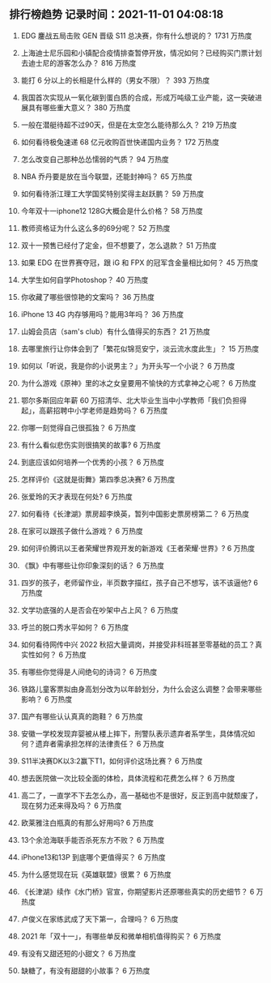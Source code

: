 
## 排行榜趋势 记录时间：2021-11-01 04:08:18
  
  1. EDG 鏖战五局击败 GEN 晋级 S11 总决赛，你有什么想说的？ 1731 万热度
    
  2. 上海迪士尼乐园和小镇配合疫情排查暂停开放，情况如何？已经购买门票计划去迪士尼的游客怎么办？ 816 万热度
    
  3. 能打 6 分以上的长相是什么样的（男女不限）？ 393 万热度
    
  4. 我国首次实现从一氧化碳到蛋白质的合成，形成万吨级工业产能，这一突破进展具有哪些重大意义？ 380 万热度
    
  5. 一般在潜艇待超不过90天，但是在太空怎么能待那么久？ 219 万热度
    
  6. 如何看待极兔速递 68 亿元收购百世快递国内业务？ 172 万热度
    
  7. 怎么改变自己那种怂怂懦弱的气质？ 94 万热度
    
  8. NBA 乔丹要是放在当今联盟，还能封神吗？ 65 万热度
    
  9. 如何看待浙江理工大学国奖特别奖得主赵跃鹏？ 59 万热度
    
  10. 今年双十一iphone12 128G大概会是什么价格？ 58 万热度
    
  11. 教师资格证为什么这么多的69分呢？ 52 万热度
    
  12. 双十一预售已经付了定金，但不想要了，怎么退款？ 51 万热度
    
  13. 如果 EDG 在世界赛夺冠，跟 iG 和 FPX 的冠军含金量相比如何？ 45 万热度
    
  14. 大学生如何自学Photoshop？ 40 万热度
    
  15. 你收藏了哪些很惊艳的文案吗？ 36 万热度
    
  16. iPhone 13 4G 内存够用吗？能用3年吗？ 36 万热度
    
  17. 山姆会员店（sam's club）有什么值得买的东西？ 21 万热度
    
  18. 去哪里旅行让你体会到了「繁花似锦觅安宁，淡云流水度此生」？ 15 万热度
    
  19. 如何以「听说，我是你的小说男主？」为开头写一个小说？ 6 万热度
    
  20. 为什么游戏《原神》里的冰之女皇要用不愉快的方式拿神之心呢？ 6 万热度
    
  21. 鄂尔多斯回应年薪 60 万招清华、北大毕业生当中小学教师「我们负担得起」，高薪招聘中小学老师是趋势吗？ 6 万热度
    
  22. 你哪一刻觉得自己很孤独？ 6 万热度
    
  23. 有什么看似悲伤实则很搞笑的故事? 6 万热度
    
  24. 到底应该如何培养一个优秀的小孩？ 6 万热度
    
  25. 怎样评价《这就是街舞》第四季总决赛? 6 万热度
    
  26. 张爱玲的天才表现在何处? 6 万热度
    
  27. 如何看待《长津湖》票房超李焕英，暂列中国影史票房榜第二？ 6 万热度
    
  28. 在家可以跟孩子做什么游戏？ 6 万热度
    
  29. 如何评价腾讯以王者荣耀世界观开发的新游戏《王者荣耀·世界》? 6 万热度
    
  30. 《飘》中有哪些让你印象深刻的话？ 6 万热度
    
  31. 四岁的孩子，老师留作业，半页数字描红，孩子自己不想写，该不该逼他? 6 万热度
    
  32. 文学功底强的人是否会在吵架中占上风？ 6 万热度
    
  33. 呼兰的脱口秀水平如何？ 6 万热度
    
  34. 如何看待网传中兴 2022 秋招大量调岗，并接受非科班甚至零基础的员工？真实性如何？ 6 万热度
    
  35. 有哪些你觉得是人间绝句的诗词？ 6 万热度
    
  36. 铁路儿童客票拟由身高划分改为以年龄划分，为什么会这么调整？会带来哪些影响？ 6 万热度
    
  37. 国产有哪些认认真真的跑鞋？ 6 万热度
    
  38. 安徽一学校发现弃婴被从楼上摔下，刑警队表示遗弃者系学生，具体情况如何？遗弃者需承担怎样的法律责任？ 6 万热度
    
  39. S11半决赛DK以3:2赢下T1，如何评价这场比赛？ 6 万热度
    
  40. 想去医院做一次比较全面的体检，具体流程和花费怎么样？ 6 万热度
    
  41. 高二了，一直学不下去怎么办，高一基础也不是很好，反正到高中就颓废了，现在努力还来得及吗？ 6 万热度
    
  42. 欧莱雅注白瓶真的有那么好用吗? 6 万热度
    
  43. 13个余沧海联手能否杀死东方不败？ 6 万热度
    
  44. iPhone13和13P 到底哪个更值得买？ 6 万热度
    
  45. 为什么感觉现在玩《英雄联盟》很累？ 6 万热度
    
  46. 《长津湖》续作《水门桥》官宣，你期望影片还原哪些真实的历史细节？ 6 万热度
    
  47. 卢俊义在家练武成了天下第一，合理吗？ 6 万热度
    
  48. 2021 年「双十一」，有哪些单反和微单相机值得购买？ 6 万热度
    
  49. 有没有又甜还短的小甜文？ 6 万热度
    
  50. 缺糖了，有没有甜甜的小故事？ 6 万热度
    